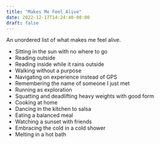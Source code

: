 ```yaml
---
title: "Makes Me Feel Alive"
date: 2022-12-17T14:24:40-08:00
draft: false
---
```

An unordered list of what makes me feel alive.

- Sitting in the sun with no where to go
- Reading outside
- Reading inside while it rains outside
- Walking without a purpose
- Navigating on experience instead of GPS
- Remembering the name of someone I just met
- Running as exploration
- Squatting and deadlifting heavy weights with good form
- Cooking at home
- Dancing in the kitchen to salsa
- Eating a balanced meal
- Watching a sunset with friends
- Embracing the cold in a cold shower
- Melting in a hot bath

